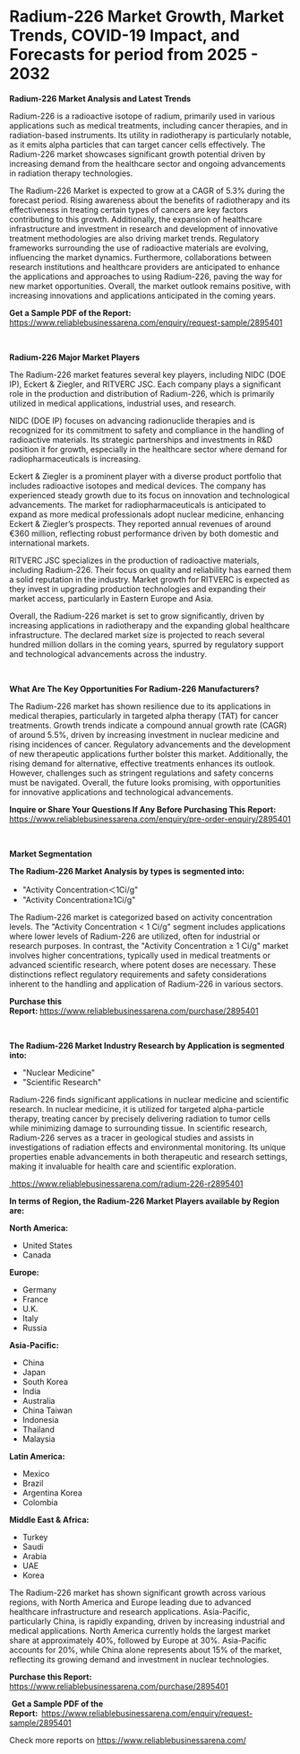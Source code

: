 <p><h1>Radium-226 Market Growth, Market Trends, COVID-19 Impact, and Forecasts for period from 2025 - 2032</h1></p><p><strong>Radium-226 Market Analysis and Latest Trends</strong></p>
<p><p>Radium-226 is a radioactive isotope of radium, primarily used in various applications such as medical treatments, including cancer therapies, and in radiation-based instruments. Its utility in radiotherapy is particularly notable, as it emits alpha particles that can target cancer cells effectively. The Radium-226 market showcases significant growth potential driven by increasing demand from the healthcare sector and ongoing advancements in radiation therapy technologies.</p><p>The Radium-226 Market is expected to grow at a CAGR of 5.3% during the forecast period. Rising awareness about the benefits of radiotherapy and its effectiveness in treating certain types of cancers are key factors contributing to this growth. Additionally, the expansion of healthcare infrastructure and investment in research and development of innovative treatment methodologies are also driving market trends. Regulatory frameworks surrounding the use of radioactive materials are evolving, influencing the market dynamics. Furthermore, collaborations between research institutions and healthcare providers are anticipated to enhance the applications and approaches to using Radium-226, paving the way for new market opportunities. Overall, the market outlook remains positive, with increasing innovations and applications anticipated in the coming years.</p></p>
<p><strong>Get a Sample PDF of the Report:&nbsp;</strong> <a href="https://www.reliablebusinessarena.com/enquiry/request-sample/2895401?utm_campaign=1990&utm_medium=2&utm_source=Github&utm_content=ia&utm_term=15032025&utm_id=radium-226">https://www.reliablebusinessarena.com/enquiry/request-sample/2895401</a></p>
<p>&nbsp;</p>
<p><strong>Radium-226 Major Market Players</strong></p>
<p><p>The Radium-226 market features several key players, including NIDC (DOE IP), Eckert & Ziegler, and RITVERC JSC. Each company plays a significant role in the production and distribution of Radium-226, which is primarily utilized in medical applications, industrial uses, and research.</p><p>NIDC (DOE IP) focuses on advancing radionuclide therapies and is recognized for its commitment to safety and compliance in the handling of radioactive materials. Its strategic partnerships and investments in R&D position it for growth, especially in the healthcare sector where demand for radiopharmaceuticals is increasing.</p><p>Eckert & Ziegler is a prominent player with a diverse product portfolio that includes radioactive isotopes and medical devices. The company has experienced steady growth due to its focus on innovation and technological advancements. The market for radiopharmaceuticals is anticipated to expand as more medical professionals adopt nuclear medicine, enhancing Eckert & Ziegler’s prospects. They reported annual revenues of around €360 million, reflecting robust performance driven by both domestic and international markets.</p><p>RITVERC JSC specializes in the production of radioactive materials, including Radium-226. Their focus on quality and reliability has earned them a solid reputation in the industry. Market growth for RITVERC is expected as they invest in upgrading production technologies and expanding their market access, particularly in Eastern Europe and Asia.</p><p>Overall, the Radium-226 market is set to grow significantly, driven by increasing applications in radiotherapy and the expanding global healthcare infrastructure. The declared market size is projected to reach several hundred million dollars in the coming years, spurred by regulatory support and technological advancements across the industry.</p></p>
<p>&nbsp;</p>
<p><strong>What Are The Key Opportunities For Radium-226 Manufacturers?</strong></p>
<p><p>The Radium-226 market has shown resilience due to its applications in medical therapies, particularly in targeted alpha therapy (TAT) for cancer treatments. Growth trends indicate a compound annual growth rate (CAGR) of around 5.5%, driven by increasing investment in nuclear medicine and rising incidences of cancer. Regulatory advancements and the development of new therapeutic applications further bolster this market. Additionally, the rising demand for alternative, effective treatments enhances its outlook. However, challenges such as stringent regulations and safety concerns must be navigated. Overall, the future looks promising, with opportunities for innovative applications and technological advancements.</p></p>
<p><strong>Inquire or Share Your Questions If Any Before Purchasing This Report:</strong> <a href="https://www.reliablebusinessarena.com/enquiry/pre-order-enquiry/2895401?utm_campaign=1990&utm_medium=2&utm_source=Github&utm_content=ia&utm_term=15032025&utm_id=radium-226">https://www.reliablebusinessarena.com/enquiry/pre-order-enquiry/2895401</a></p>
<p>&nbsp;</p>
<p><strong>Market Segmentation</strong></p>
<p><strong>The Radium-226 Market Analysis by types is segmented into:</strong></p>
<p><ul><li>"Activity Concentration＜1Ci/g"</li><li>"Activity Concentration≥1Ci/g"</li></ul></p>
<p><p>The Radium-226 market is categorized based on activity concentration levels. The "Activity Concentration < 1 Ci/g" segment includes applications where lower levels of Radium-226 are utilized, often for industrial or research purposes. In contrast, the "Activity Concentration ≥ 1 Ci/g" market involves higher concentrations, typically used in medical treatments or advanced scientific research, where potent doses are necessary. These distinctions reflect regulatory requirements and safety considerations inherent to the handling and application of Radium-226 in various sectors.</p></p>
<p><strong>Purchase this Report:&nbsp;</strong><a href="https://www.reliablebusinessarena.com/purchase/2895401?utm_campaign=1990&utm_medium=2&utm_source=Github&utm_content=ia&utm_term=15032025&utm_id=radium-226">https://www.reliablebusinessarena.com/purchase/2895401</a></p>
<p>&nbsp;</p>
<p><strong>The Radium-226 Market Industry Research by Application is segmented into:</strong></p>
<p><ul><li>"Nuclear Medicine"</li><li>"Scientific Research"</li></ul></p>
<p><p>Radium-226 finds significant applications in nuclear medicine and scientific research. In nuclear medicine, it is utilized for targeted alpha-particle therapy, treating cancer by precisely delivering radiation to tumor cells while minimizing damage to surrounding tissue. In scientific research, Radium-226 serves as a tracer in geological studies and assists in investigations of radiation effects and environmental monitoring. Its unique properties enable advancements in both therapeutic and research settings, making it invaluable for health care and scientific exploration.</p></p>
<p><a href="https://www.reliablebusinessarena.com/radium-226-r2895401?utm_campaign=1990&utm_medium=2&utm_source=Github&utm_content=ia&utm_term=15032025&utm_id=radium-226">&nbsp;https://www.reliablebusinessarena.com/radium-226-r2895401</a></p>
<p><strong>In terms of Region, the Radium-226 Market Players available by Region are:</strong></p>
<p>
    <p> <strong> North America: </strong>
        <ul>
            <li>United States</li>
            <li>Canada</li>
        </ul>
        </p> 
    <p> <strong> Europe: </strong>
        <ul>
            <li>Germany</li>
            <li>France</li>
            <li>U.K.</li>
            <li>Italy</li>
            <li>Russia</li>
        </ul>
        </p> 
    <p> <strong> Asia-Pacific: </strong>
        <ul>
            <li>China</li>
            <li>Japan</li>
            <li>South Korea</li>
            <li>India</li>
            <li>Australia</li>
            <li>China Taiwan</li>
            <li>Indonesia</li>
            <li>Thailand</li>
            <li>Malaysia</li>
        </ul>
        </p> 
    <p> <strong> Latin America: </strong>
        <ul>
            <li>Mexico</li>
            <li>Brazil</li>
            <li>Argentina Korea</li>
            <li>Colombia</li>
        </ul>
        </p> 
    <p> <strong> Middle East & Africa: </strong>
        <ul>
            <li>Turkey</li>
            <li>Saudi</li>
            <li>Arabia</li>
            <li>UAE</li>
            <li>Korea</li>
        </ul>
    </p>
    </p>
<p><p>The Radium-226 market has shown significant growth across various regions, with North America and Europe leading due to advanced healthcare infrastructure and research applications. Asia-Pacific, particularly China, is rapidly expanding, driven by increasing industrial and medical applications. North America currently holds the largest market share at approximately 40%, followed by Europe at 30%. Asia-Pacific accounts for 20%, while China alone represents about 15% of the market, reflecting its growing demand and investment in nuclear technologies.</p></p>
<p><strong>Purchase this Report: </strong><a href="https://www.reliablebusinessarena.com/purchase/2895401?utm_campaign=1990&utm_medium=2&utm_source=Github&utm_content=ia&utm_term=15032025&utm_id=radium-226">https://www.reliablebusinessarena.com/purchase/2895401</a></p>
<p>&nbsp;<strong>Get a Sample PDF of the Report:&nbsp;&nbsp;</strong><a href="https://www.reliablebusinessarena.com/enquiry/request-sample/2895401?utm_campaign=1990&utm_medium=2&utm_source=Github&utm_content=ia&utm_term=15032025&utm_id=radium-226">https://www.reliablebusinessarena.com/enquiry/request-sample/2895401</a></p>
<p><strong></strong></p>
<p>Check more reports on <a href="https://www.reliablebusinessarena.com/?utm_campaign=1990&utm_medium=2&utm_source=Github&utm_content=ia&utm_term=15032025&utm_id=radium-226">https://www.reliablebusinessarena.com/</a></p>